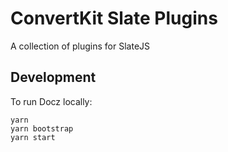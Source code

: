 # ConvertKit Slate Plugins

A collection of plugins for SlateJS

## Development

To run Docz locally:

```
yarn
yarn bootstrap
yarn start
```
